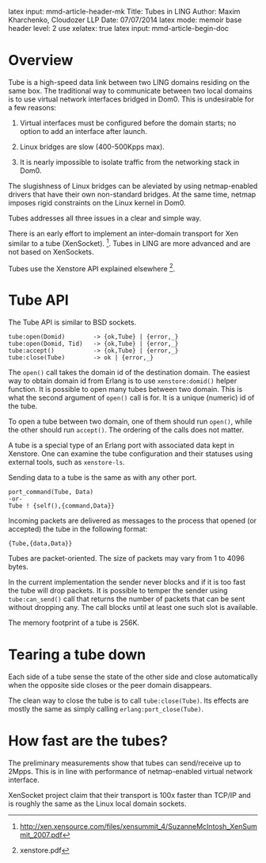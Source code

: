 latex input:            mmd-article-header-mk
Title:					Tubes in LING
Author:					Maxim Kharchenko, Cloudozer LLP
Date:					07/07/2014
latex mode:				memoir
base header level:      2
use xelatex:            true
latex input:            mmd-article-begin-doc

# Overview

Tube is a high-speed data link between two LING domains residing on the same box. The traditional
way to communicate between two local domains is to use virtual network interfaces bridged in Dom0.
This is undesirable for a few reasons:

1. Virtual interfaces must be configured before the domain starts; no option to add an interface
after launch.

1. Linux bridges are slow (400-500Kpps max).

1. It is nearly impossible to isolate traffic from the networking stack in Dom0.

The slugishness of Linux bridges can be aleviated by using netmap-enabled drivers that have their
own non-standard bridges. At the same time, netmap imposes rigid constraints on the Linux kernel in
Dom0.

Tubes addresses all three issues in a clear and simple way.

There is an early effort to implement an inter-domain transport for Xen similar to a tube
(XenSocket).
[^xensocket]. Tubes in LING are more advanced and are not based on XenSockets.

[^xensocket]: http://xen.xensource.com/files/xensummit_4/SuzanneMcIntosh_XenSummit_2007.pdf

Tubes use the Xenstore API explained elsewhere [^xenstore].

[^xenstore]: xenstore.pdf

# Tube API

The Tube API is similar to BSD sockets.

```
tube:open(Domid)		-> {ok,Tube} | {error,_}
tube:open(Domid, Tid)	-> {ok,Tube} | {error,_}
tube:accept()			-> {ok,Tube} | {error,_}
tube:close(Tube)		-> ok | {error,_}
```

The `open()` call takes the domain id of the destination domain. The easiest way to obtain domain id
from Erlang is to use `xenstore:domid()` helper function. It is possible to open many tubes between
two domain. This is what the second argument of `open()` call is for. It is a unique (numeric) id of
the tube.

To open a tube between two domain, one of them should run `open()`, while the other should run
`accept()`. The ordering of the calls does not matter.

A tube is a special type of an Erlang port with associated data kept in Xenstore. One can examine
the tube configuration and their statuses using external tools, such as `xenstore-ls`.

Sending data to a tube is the same as with any other port.

```
port_command(Tube, Data)
-or-
Tube ! {self(),{command,Data}}
```

Incoming packets are delivered as messages to the process that opened (or accepted) the tube in the
following format:

```
{Tube,{data,Data}}
```

Tubes are packet-oriented. The size of packets may vary from 1 to 4096 bytes.

In the current implementation the sender never blocks and if it is too fast the tube will drop
packets. It is possible to temper the sender using `tube:can_send()` call that returns the number of
packets that can be sent without dropping any. The call blocks until at least one such slot is
available.

The memory footprint of a tube is 256K.

# Tearing a tube down

Each side of a tube sense the state of the other side and close automatically when the opposite side
closes or the peer domain disappears.

The clean way to close the tube is to call `tube:close(Tube)`. Its effects are mostly the same as
simply calling `erlang:port_close(Tube)`.

# How fast are the tubes?

The preliminary measurements show that tubes can send/receive up to 2Mpps. This is in line with
performance of netmap-enabled virtual network interface.

XenSocket project claim that their transport is 100x faster than TCP/IP and is roughly the same as
the Linux local domain sockets.

